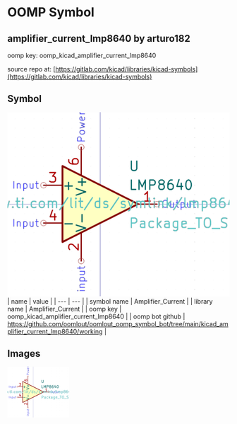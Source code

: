 # OOMP Symbol  
## amplifier_current_lmp8640  by arturo182  
  
oomp key: oomp_kicad_amplifier_current_lmp8640  
  
source repo at: [https://gitlab.com/kicad/libraries/kicad-symbols](https://gitlab.com/kicad/libraries/kicad-symbols)  
## Symbol  
  
[![working.png](working_600.png)](working.png)  
| name | value | 
| --- | --- | 
| symbol name | Amplifier_Current | 
| library name | Amplifier_Current | 
| oomp key | oomp_kicad_amplifier_current_lmp8640 | 
| oomp bot github | https://github.com/oomlout/oomlout_oomp_symbol_bot/tree/main/kicad_amplifier_current_lmp8640/working | 
## Images  
  
[![working.png](working_140.png)](working.png)  
